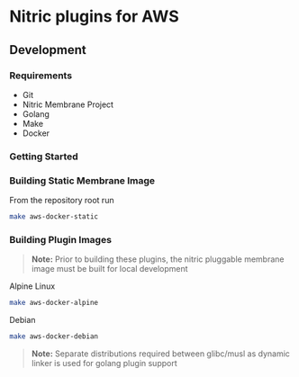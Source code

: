 # Nitric plugins for AWS

## Development

### Requirements
 - Git
 - Nitric Membrane Project
 - Golang
 - Make
 - Docker

### Getting Started

### Building Static Membrane Image
From the repository root run
```bash
make aws-docker-static
```

### Building Plugin Images

> __Note:__ Prior to building these plugins, the nitric pluggable membrane image must be built for local development


Alpine Linux
```bash
make aws-docker-alpine
```

Debian
```bash
make aws-docker-debian
```

> __Note:__ Separate distributions required between glibc/musl as dynamic linker is used for golang plugin support


